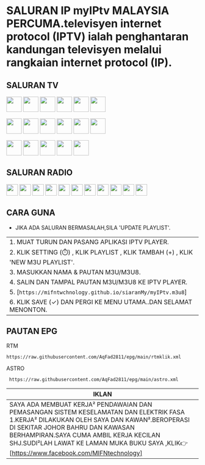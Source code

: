 # SALURAN IP myIPtv MALAYSIA PERCUMA.televisyen internet protocol (IPTV) ialah penghantaran kandungan televisyen melalui rangkaian internet protocol (IP).

## SALURAN TV

[<img src="https://mifntechnology.github.io/siaranMy/logo/logos/Tv1.svg" width="40" />](logo/Tv1.png)
[<img src="https://mifntechnology.github.io/siaranMy/logo/logos/Tv2.svg" width="40" />](logo/Tv2.png)
[<img src="https://mifntechnology.github.io/siaranMy/logo/logos/Tv3.svg" width="40" />](logo/Tv3.png)
[<img src="https://mifntechnology.github.io/siaranMy/logo/logos/OkeyTv.svg" width="40" />](logo/OkeyTv.png) 
[<img src="https://mifntechnology.github.io/siaranMy/logo/logos/Tv6.svg" width="40" />](logo/Tv6.png)
[<img src="https://mifntechnology.github.io/siaranMy/logo/logos/DidikTv.svg" width="40" />](logo/DidikTv.png)

[<img src="https://mifntechnology.github.io/siaranMy/logo/logos/8tv.svg" width="40" />](logo/8tv.png)
[<img src="https://mifntechnology.github.io/siaranMy/logo/logos/Tv9.svg" width="40" />](logo/Tv9.png)
[<img src="https://mifntechnology.github.io/siaranMy/logo/logos/DramaSangat.svg" width="40" />](logo/DramaSangat.png)
[<img src="https://mifntechnology.github.io/siaranMy/logo/logos/BeritaRtm.svg" width="40" />](logo/BeritaRtm.png)
[<img src="https://mifntechnology.github.io/siaranMy/logo/logos/SukanRtm.svg" width="40" />](logo/SukamRtm.png)
[<img src="https://mifntechnology.github.io/siaranMy/logo/logos/Bernama.svg" width="40" />](logo/Bernama.png)

[<img src="https://mifntechnology.github.io/siaranMy/logo/logos/TvIkim.svg" width="40" />](logo/TvIkim.png)
[<img src="https://mifntechnology.github.io/siaranMy/logo/logos/Tvs.svg" width="40" />](logo/Tvs.jpg)
[<img src="https://mifntechnology.github.io/siaranMy/logo/logos/AstroAwani.svg" width="40" />](logo/AstroAwani.png) 
[<img src="https://mifntechnology.github.io/siaranMy/logo/logos/DewanRakyat.svg" width="40" />](logo/DewanRakyat.png)
[<img src="https://mifntechnology.github.io/siaranMy/logo/logos/DewanNegara.svg" width="40" />](logo/DewanNegara.png)

## SALURAN RADIO

[<img width="30" src="https://mifntechnology.github.io/siaranMy/logo/logos/Era.svg"/>](logo/Era.png)
[<img width="30" src="https://mifntechnology.github.io/siaranMy/logo/logos/FlyFm.svg"/>](logo/FlyFm.png)
[<img width="30" src="https://mifntechnology.github.io/siaranMy/logo/logos/HotFm.svg"/>](logo/HotFm.png)
[<img width="30" src="https://mifntechnology.github.io/siaranMy/logo/logos/HitzFm.svg"/>](logo/HitzFm.png)
[<img width="30" src="https://mifntechnology.github.io/siaranMy/logo/logos/JohorFm.svg"/>](logo/JohorFm.png)
[<img width="30" src="https://mifntechnology.github.io/siaranMy/logo/logos/NasionalFm.svg"/>](logo/NasionalFm.png)
[<img width="30" src="https://mifntechnology.github.io/siaranMy/logo/logos/RadioKlasik.svg"/>](logo/RadioKlasik.png)
[<img width="30" src="https://mifntechnology.github.io/siaranMy/logo/logos/SinarFm.svg"/>](logo/SinarFm.png)
[<img width="30" src="https://mifntechnology.github.io/siaranMy/logo/logos/Suria.svg"/>](logo/Suria.png)
[<img width="30" src="https://mifntechnology.github.io/siaranMy/logo/logos/BuletinFm.svg"/>](logo/BuletinFm.png)
[<img width="30" src="https://mifntechnology.github.io/siaranMy/logo/logos/bestfm.svg"/>](logo/bestfm.png)

## CARA GUNA
- JIKA ADA SALURAN BERMASALAH,SILA 'UPDATE PLAYLIST'.

||
|-|
| 1. MUAT TURUN DAN PASANG APLIKASI IPTV PLAYER.
| 2. KLIK SETTING (⏱️) , KLIK PLAYLIST , KLIK TAMBAH (+) , KLIK 'NEW M3U PLAYLIST'.
| 3. MASUKKAN NAMA & PAUTAN M3U/M3U8.
| 4. SALIN DAN TAMPAL PAUTAN M3U/M3U8 KE IPTV PLAYER.
| 5. [`https://mifntwchnology.github.io/siaranMy/myIPtv.m3u8`]
| 6. KLIK SAVE (✓) DAN PERGI KE MENU UTAMA..DAN SELAMAT MENONTON. |


## PAUTAN EPG
RTM 
~~~
https://raw.githubusercontent.com/AqFad2811/epg/main/rtmklik.xml 
~~~
ASTRO
~~~
 https://raw.githubusercontent.com/AqFad2811/epg/main/astro.xml
~~~


|IKLAN|
|--|
|SAYA ADA MEMBUAT KERJA² PENDAWAIAN DAN PEMASANGAN SISTEM KESELAMATAN DAN ELEKTRIK FASA 1.KERJA² DILAKUKAN OLEH SAYA DAN KAWAN².BEROPERASI DI SEKITAR JOHOR BAHRU DAN KAWASAN BERHAMPIRAN.SAYA CUMA AMBIL KERJA KECILAN SHJ.SUDI²LAH LAWAT KE LAMAN MUKA BUKU SAYA ,KLIK👉<link><url> [https://www.facebook.com/MIFNtechnology] </url>|
